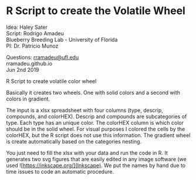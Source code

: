 # R Script to create the Volatile Wheel ##
Idea: Haley Sater  
Script: Rodrigo Amadeu  
Blueberry Breeding Lab - University of Florida  
PI: Dr. Patricio Munoz  

Questions: rramadeu@ufl.edu  
rramadeu.github.io  
Jun 2nd 2019  

R Script to create volatile color wheel

Basically it creates two wheels. One with solid colors and a second with colors in gradient. 

The input is a xlsx spreadsheet with four columns (type, descrip, compounds, and colorHEX). 
Descrip and compounds are subcategories of type. Each type has an unique color.
The colorHEX column is which color should be in the solid wheel. For visual purposes I colored the cells by the colorHEX, but the R script does not use this information.
The gradient wheel is create automatically based on the categories nesting. 

You just need to fill the xlsx with your data and run the code in R. 
It generates two svg figures that are easily edited in any image software (we used ![https://inkscape.org/](Inkscape).
We put the names by hand due to time issues to code an automatic procedure.
